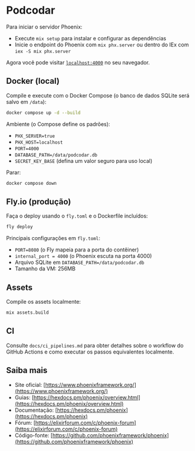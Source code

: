 # Podcodar

Para iniciar o servidor Phoenix:

* Execute `mix setup` para instalar e configurar as dependências
* Inicie o endpoint do Phoenix com `mix phx.server` ou dentro do IEx com `iex -S mix phx.server`

Agora você pode visitar [`localhost:4000`](http://localhost:4000) no seu navegador.

## Docker (local)

Compile e execute com o Docker Compose (o banco de dados SQLite será salvo em `/data`):

```bash
docker compose up -d --build
```

Ambiente (o Compose define os padrões):

* `PHX_SERVER=true`
* `PHX_HOST=localhost`
* `PORT=4000`
* `DATABASE_PATH=/data/podcodar.db`
* `SECRET_KEY_BASE` (defina um valor seguro para uso local)

Parar:

```bash
docker compose down
```

## Fly.io (produção)

Faça o deploy usando o `fly.toml` e o Dockerfile incluídos:

```bash
fly deploy
```

Principais configurações em `fly.toml`:

* `PORT=8080` (o Fly mapeia para a porta do contêiner)
* `internal_port = 4000` (o Phoenix escuta na porta 4000)
* Arquivo SQLite em `DATABASE_PATH=/data/podcodar.db`
* Tamanho da VM: 256MB

## Assets

Compile os assets localmente:

```bash
mix assets.build
```

## CI

Consulte `docs/ci_pipelines.md` para obter detalhes sobre o workflow do GitHub Actions e como executar os passos equivalentes localmente.

## Saiba mais

* Site oficial: [https://www.phoenixframework.org/](https://www.phoenixframework.org/)
* Guias: [https://hexdocs.pm/phoenix/overview.html](https://hexdocs.pm/phoenix/overview.html)
* Documentação: [https://hexdocs.pm/phoenix](https://hexdocs.pm/phoenix)
* Fórum: [https://elixirforum.com/c/phoenix-forum](https://elixirforum.com/c/phoenix-forum)
* Código-fonte: [https://github.com/phoenixframework/phoenix](https://github.com/phoenixframework/phoenix)
